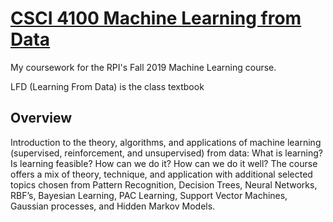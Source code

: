 # [CSCI 4100 Machine Learning from Data](https://www.cs.rpi.edu/~magdon/courses/learn.php)

My coursework for the RPI's Fall 2019 Machine Learning course.

LFD (Learning From Data) is the class textbook

## Overview

Introduction to the theory, algorithms, and applications of machine learning (supervised, reinforcement, and unsupervised) from data: What is learning? Is learning feasible? How can we do it? How can we do it well? The course offers a mix of theory, technique, and application with additional selected topics chosen from Pattern Recognition, Decision Trees, Neural Networks, RBF’s, Bayesian Learning, PAC Learning, Support Vector Machines, Gaussian processes, and Hidden Markov Models.
